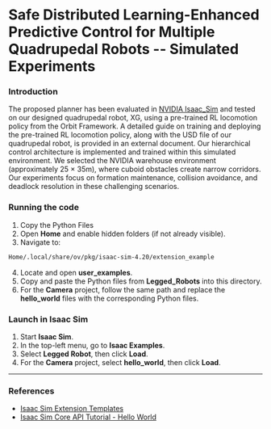 
# Safe Distributed Learning-Enhanced Predictive Control for Multiple Quadrupedal Robots -- Simulated Experiments

### Introduction

The proposed planner has been evaluated in [NVIDIA Isaac_Sim](https://developer.nvidia.com/isaac/sim) and tested on our designed quadrupedal robot, XG, using a pre-trained RL locomotion policy from the Orbit Framework. A detailed guide on training and deploying the pre-trained RL locomotion policy, along with the USD file of our quadrupedal robot, is provided in an external document. Our hierarchical control architecture is implemented and trained within this simulated environment. We selected the NVIDIA warehouse environment (approximately 25 × 35m), where cuboid obstacles create narrow corridors. Our experiments focus on formation maintenance, collision avoidance, and deadlock resolution in these challenging scenarios.

### Running the code

1. Copy the Python Files  
2. Open **Home** and enable hidden folders (if not already visible).  
3. Navigate to:  
```bash
Home/.local/share/ov/pkg/isaac-sim-4.20/extension_example
```

4. Locate and open **user_examples**.  
5. Copy and paste the Python files from **Legged_Robots** into this directory.  
6. For the **Camera** project, follow the same path and replace the **hello_world** files with the corresponding Python files.  

### Launch in Isaac Sim  
1. Start **Isaac Sim**.  
2. In the top-left menu, go to **Isaac Examples**.  
3. Select **Legged Robot**, then click **Load**.  
4. For the **Camera** project, select **hello_world**, then click **Load**.  

---

### References  
- [Isaac Sim Extension Templates](https://docs.omniverse.nvidia.com/isaacsim/latest/advanced_tutorials/tutorial_extension_templates.html)  
- [Isaac Sim Core API Tutorial - Hello World](https://docs.omniverse.nvidia.com/isaacsim/latest/core_api_tutorials/tutorial_core_hello_world.html)  

